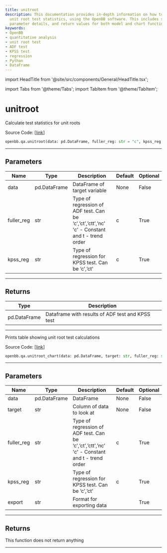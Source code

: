 ```yaml
---
title: unitroot
description: This documentation provides in-depth information on how to calculate
  unit root test statistics, using the OpenBB software. This includes source code,
  parameter details, and return values for both model and chart functions.
keywords:
- OpenBB
- quantitative analysis
- unit root test
- ADF test
- KPSS test
- regression
- Python
- DataFrame
---
```


import HeadTitle from '@site/src/components/General/HeadTitle.tsx';

<HeadTitle title="unitroot - Qa - Reference | OpenBB SDK Docs" />

import Tabs from '@theme/Tabs';
import TabItem from '@theme/TabItem';

# unitroot

<Tabs>
<TabItem value="model" label="Model" default>

Calculate test statistics for unit roots

Source Code: [[link](https://github.com/OpenBB-finance/OpenBBTerminal/tree/main/openbb_terminal/common/quantitative_analysis/qa_model.py#L135)]

```python
openbb.qa.unitroot(data: pd.DataFrame, fuller_reg: str = "c", kpss_reg: str = "c")
```

---

## Parameters

| Name | Type | Description | Default | Optional |
| ---- | ---- | ----------- | ------- | -------- |
| data | pd.DataFrame | DataFrame of target variable | None | False |
| fuller_reg | str | Type of regression of ADF test. Can be ‘c’,’ct’,’ctt’,’nc’ 'c' - Constant and t - trend order | c | True |
| kpss_reg | str | Type of regression for KPSS test.  Can be ‘c’,’ct' | c | True |


---

## Returns

| Type | Description |
| ---- | ----------- |
| pd.DataFrame | Dataframe with results of ADF test and KPSS test |
---

</TabItem>
<TabItem value="view" label="Chart">

Prints table showing unit root test calculations

Source Code: [[link](https://github.com/OpenBB-finance/OpenBBTerminal/tree/main/openbb_terminal/common/quantitative_analysis/qa_view.py#L839)]

```python
openbb.qa.unitroot_chart(data: pd.DataFrame, target: str, fuller_reg: str = "c", kpss_reg: str = "c", export: str = "")
```

---

## Parameters

| Name | Type | Description | Default | Optional |
| ---- | ---- | ----------- | ------- | -------- |
| data | pd.DataFrame | DataFrame | None | False |
| target | str | Column of data to look at | None | False |
| fuller_reg | str | Type of regression of ADF test. Can be ‘c’,’ct’,’ctt’,’nc’ 'c' - Constant and t - trend order | c | True |
| kpss_reg | str | Type of regression for KPSS test. Can be ‘c’,’ct' | c | True |
| export | str | Format for exporting data |  | True |


---

## Returns

This function does not return anything

---

</TabItem>
</Tabs>
